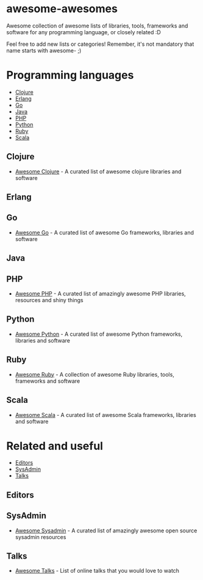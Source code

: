awesome-awesomes
================

Awesome collection of awesome lists of libraries, tools, frameworks and software for any programming language, or closely related :D

Feel free to add new lists or categories! Remember, it's not mandatory that name starts with awesome- ;)

# Programming languages

* [Clojure](#clojure)
* [Erlang](#erlang)
* [Go](#go)
* [Java](#java)
* [PHP](#php)
* [Python](#python)
* [Ruby](#ruby)
* [Scala](#scala)

## Clojure

* [Awesome Clojure](https://github.com/razum2um/awesome-clojure) - A curated list of awesome clojure libraries and software

## Erlang

## Go

* [Awesome Go](https://github.com/avelino/awesome-go) - A curated list of awesome Go frameworks, libraries and software

## Java

## PHP

* [Awesome PHP](https://github.com/ziadoz/awesome-php) - A curated list of amazingly awesome PHP libraries, resources and shiny things

## Python

* [Awesome Python](https://github.com/vinta/awesome-python) - A curated list of awesome Python frameworks, libraries and software

## Ruby

* [Awesome Ruby](https://github.com/markets/awesome-ruby) - A collection of awesome Ruby libraries, tools, frameworks and software

## Scala

* [Awesome Scala](https://github.com/lauris/awesome-scala) - A curated list of awesome Scala frameworks, libraries and software


# Related and useful

* [Editors](#editors)
* [SysAdmin](#sysadmin)
* [Talks](#talks)


## Editors

## SysAdmin

* [Awesome Sysadmin](https://github.com/kahun/awesome-sysadmin) - A curated list of amazingly awesome open source sysadmin resources

## Talks

* [Awesome Talks](https://github.com/JanVanRyswyck/awesome-talks) - List of online talks that you would love to watch

